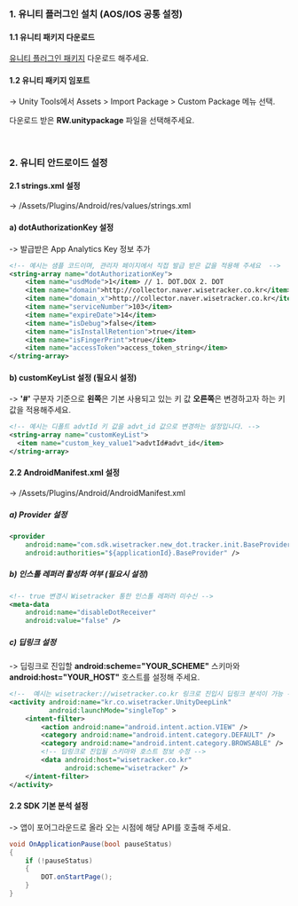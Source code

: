 
### 1. 유니티 플러그인 설치 (AOS/IOS 공통 설정)

#### 1.1 유니티 패키지 다운로드
[유니티 플러그인 패키지](https://github.com/WisetrackerTechteam/RW-unity-package) 다운로드 해주세요.

#### 1.2 유니티 패키지 임포트
-> Unity Tools에서 Assets > Import Package > Custom Package 메뉴 선택.

다운로드 받은 **RW.unitypackage** 파일을 선택해주세요.

![]()
![]()

### 2. 유니티 안드로이드 설정

#### 2.1 strings.xml 설정
-> /Assets/Plugins/Android/res/values/strings.xml

#### a) dotAuthorizationKey 설정
-> 발급받은 App Analytics Key 정보 추가

```xml
<!-- 예시는 샘플 코드이며, 관리자 페이지에서 직접 발급 받은 값을 적용해 주세요  -->
<string-array name="dotAuthorizationKey">
    <item name="usdMode">1</item> // 1. DOT.DOX 2. DOT
    <item name="domain">http://collector.naver.wisetracker.co.kr</item> // DOT END POINT
    <item name="domain_x">http://collector.naver.wisetracker.co.kr</item> // DOX END POINT
    <item name="serviceNumber">103</item>
    <item name="expireDate">14</item>
    <item name="isDebug">false</item>
    <item name="isInstallRetention">true</item>
    <item name="isFingerPrint">true</item>
    <item name="accessToken">access_token_string</item>
</string-array>
```

#### b) customKeyList 설정 **(필요시 설정)**
-> **'#'** 구분자 기준으로 **왼쪽**은 기본 사용되고 있는 키 값 **오른쪽**은 변경하고자 하는 키 값을 적용해주세요.

```xml
<!-- 예시는 디폴트 advtId 키 값을 advt_id 값으로 변경하는 설정입니다. -->
<string-array name="customKeyList">
  <item name="custom_key_value1">advtId#advt_id</item>
</string-array>
```

#### 2.2 AndroidManifest.xml 설정 
-> /Assets/Plugins/Android/AndroidManifest.xml

##### a) Provider 설정

```xml
<provider
    android:name="com.sdk.wisetracker.new_dot.tracker.init.BaseProvider"
    android:authorities="${applicationId}.BaseProvider" />
```

##### b) 인스톨 레퍼러 활성화 여부 **(필요시 설정)**

```xml
<!-- true 변경시 Wisetracker 통한 인스톨 레퍼러 미수신 -->
<meta-data 
    android:name="disableDotReceiver"
    android:value="false" />
```

##### c) 딥링크 설정
-> 딥링크로 진입할 **android:scheme="YOUR_SCHEME"** 스키마와 **android:host="YOUR_HOST"** 호스트를 설정해 주세요.
              
```xml
<!--  예시는 wisetracker://wisetracker.co.kr 링크로 진입시 딥링크 분석이 가능 -->
<activity android:name="kr.co.wisetracker.UnityDeepLink" 
          android:launchMode="singleTop" >
    <intent-filter>
        <action android:name="android.intent.action.VIEW" />
        <category android:name="android.intent.category.DEFAULT" />
        <category android:name="android.intent.category.BROWSABLE" />
      	<!-- 딥링크로 진입될 스키마와 호스트 정보 수정 -->
        <data android:host="wisetracker.co.kr"
              android:scheme="wisetracker" />
    </intent-filter>
</activity>
```

#### 2.2 SDK 기본 분석 설정
-> 앱이 포어그라운드로 올라 오는 시점에 해당 API를 호출해 주세요.

```c#
void OnApplicationPause(bool pauseStatus)
{
    if (!pauseStatus)
    {
        DOT.onStartPage();
    }
}
```
